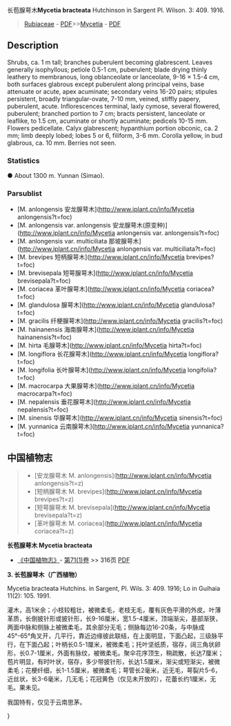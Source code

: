 长苞腺萼木**Mycetia bracteata** Hutchinson in Sargent Pl. Wilson. 3: 409. 1916.

> [Rubiaceae](http://www.iplant.cn/info/Rubiaceae?t=foc) - [PDF](http://www.iplant.cn/foc/pdf/Rubiaceae.pdf)>>[Mycetia](http://www.iplant.cn/info/Mycetia?t=foc) - [PDF](http://www.iplant.cn/foc/pdf/Mycetia.pdf)

## Description

Shrubs, ca. 1 m tall; branches puberulent becoming glabrescent. Leaves generally isophyllous; petiole 0.5-1 cm, puberulent; blade drying thinly leathery to membranous, long oblanceolate or lanceolate, 9-16 × 1.5-4 cm, both surfaces glabrous except puberulent along principal veins, base attenuate or acute, apex acuminate; secondary veins 16-20 pairs; stipules persistent, broadly triangular-ovate, 7-10 mm, veined, stiffly papery, puberulent, acute. Inflorescences terminal, laxly cymose, several flowered, puberulent; branched portion to 7 cm; bracts persistent, lanceolate or leaflike, to 1.5 cm, acuminate or shortly acuminate; pedicels 10-15 mm. Flowers pedicellate. Calyx glabrescent; hypanthium portion obconic, ca. 2 mm; limb deeply lobed; lobes 5 or 6, filiform, 3-6 mm. Corolla yellow, in bud glabrous, ca. 10 mm. Berries not seen.

### Statistics
● About 1300 m. Yunnan (Simao).

### Parsublist

* [M.  anlongensis  安龙腺萼木](http://www.iplant.cn/info/Mycetia anlongensis?t=foc)
* [M.  anlongensis var. anlongensis  安龙腺萼木(原变种)](http://www.iplant.cn/info/Mycetia anlongensis var. anlongensis?t=foc)
* [M.  anlongensis var. multiciliata  那坡腺萼木](http://www.iplant.cn/info/Mycetia anlongensis var. multiciliata?t=foc)
* [M.  brevipes  短柄腺萼木](http://www.iplant.cn/info/Mycetia brevipes?t=foc)
* [M.  brevisepala  短萼腺萼木](http://www.iplant.cn/info/Mycetia brevisepala?t=foc)
* [M.  coriacea  革叶腺萼木](http://www.iplant.cn/info/Mycetia coriacea?t=foc)
* [M.  glandulosa  腺萼木](http://www.iplant.cn/info/Mycetia glandulosa?t=foc)
* [M.  gracilis  纤梗腺萼木](http://www.iplant.cn/info/Mycetia gracilis?t=foc)
* [M.  hainanensis  海南腺萼木](http://www.iplant.cn/info/Mycetia hainanensis?t=foc)
* [M.  hirta  毛腺萼木](http://www.iplant.cn/info/Mycetia hirta?t=foc)
* [M.  longiflora  长花腺萼木](http://www.iplant.cn/info/Mycetia longiflora?t=foc)
* [M.  longifolia  长叶腺萼木](http://www.iplant.cn/info/Mycetia longifolia?t=foc)
* [M.  macrocarpa  大果腺萼木](http://www.iplant.cn/info/Mycetia macrocarpa?t=foc)
* [M.  nepalensis  垂花腺萼木](http://www.iplant.cn/info/Mycetia nepalensis?t=foc)
* [M.  sinensis  华腺萼木](http://www.iplant.cn/info/Mycetia sinensis?t=foc)
* [M.  yunnanica  云南腺萼木](http://www.iplant.cn/info/Mycetia yunnanica?t=foc)


## 中国植物志

> * [安龙腺萼木  M.  anlongensis](http://www.iplant.cn/info/Mycetia anlongensis?t=z)
> * [短柄腺萼木  M.  brevipes](http://www.iplant.cn/info/Mycetia brevipes?t=z)
> * [短萼腺萼木  M.  brevisepala](http://www.iplant.cn/info/Mycetia brevisepala?t=z)
> * [革叶腺萼木  M.  coriacea](http://www.iplant.cn/info/Mycetia coriacea?t=z)


**长苞腺萼木 Mycetia bracteata**

* [《中国植物志》](http://www.iplant.cn/frps)- [第71(1)卷](http://www.iplant.cn/frps/vol/71(1)) >> 316页 [PDF](http://www.iplant.cn/frps/pdf/71(1)/316c.PDF)

**3. 长苞腺萼木（广西植物）**

Mycetia bracteata Hutchins. in Sargent, Pl. Wils. 3: 409. 1916; Lo in Guihaia 11(2): 105. 1991.

灌木，高1米余；小枝较粗壮，被微柔毛，老枝无毛，覆有灰色平滑的外皮。叶薄革质，长倒披针形或披针形，长9-16厘米，宽1.5-4厘米，顶端渐尖，基部渐狭，两面中脉和侧脉上被微柔毛，其余部分无毛；侧脉每边16-20条，与中脉成45°-65°角叉开，几平行，靠近边缘彼此联结，在上面明显，下面凸起，三级脉平行，在下面凸起；叶柄长0.5-1厘米，被微柔毛；托叶坚纸质，宿存，阔三角状卵形，长0.7-1厘米，外面有脉纹，被微柔毛。聚伞花序顶生，稍疏散，长达7厘米；苞片明显，有时叶状，宿存，多少带披针形，长达1.5厘米，渐尖或短渐尖，被微柔毛；花梗纤细，长1-1.5厘米，被微柔毛；萼管长2毫米，近无毛，萼裂片5-6，近丝状，长3-6毫米，几无毛；花冠黄色（仅见未开放的），花蕾长约1厘米，无毛。果未见。

我国特有，仅见于云南思茅。

}